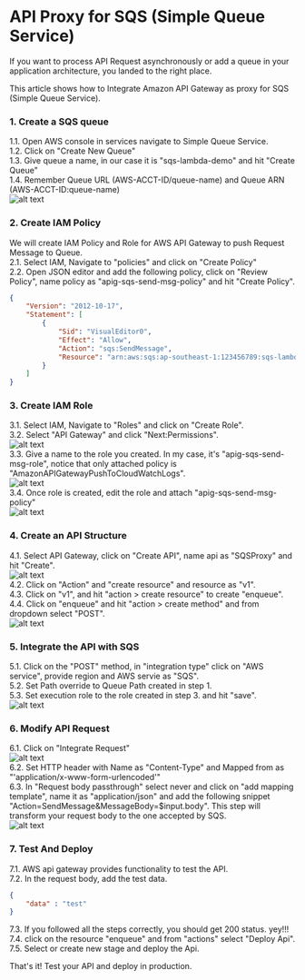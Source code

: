 # API Proxy for SQS (Simple Queue Service)

If you want to process API Request asynchronously or add a queue in your application architecture, you landed to the right place.

This article shows how to Integrate Amazon API Gateway as proxy for SQS (Simple Queue Service).

### 1. Create a SQS queue ###

1.1. Open AWS console in services navigate to Simple Queue Service. <br />
1.2. Click on "Create New Queue" <br />
1.3. Give queue a name, in our case it is "sqs-lambda-demo" and hit "Create Queue" <br />
1.4. Remember Queue URL (AWS-ACCT-ID/queue-name) and Queue ARN (AWS-ACCT-ID:queue-name) <br />
![alt text](images/sqs_queue.png)

### 2. Create IAM Policy ###

We will create IAM Policy and Role for AWS API Gateway to push Request Message to Queue. <br />
2.1. Select IAM, Navigate to "policies" and click on "Create Policy"  <br />
2.2. Open JSON editor and add the following policy, click on "Review Policy", name policy as "apig-sqs-send-msg-policy" and hit "Create Policy".  <br />

```json
{
    "Version": "2012-10-17",
    "Statement": [
        {
            "Sid": "VisualEditor0",
            "Effect": "Allow",
            "Action": "sqs:SendMessage",
            "Resource": "arn:aws:sqs:ap-southeast-1:123456789:sqs-lambda-demo"
        }
    ]
} 
```

### 3. Create IAM Role ###

3.1. Select IAM, Navigate to "Roles" and click on "Create Role".  <br />
3.2. Select "API Gateway" and click "Next:Permissions".  <br />
![alt text](images/role_apig.png)  <br />
3.3. Give a name to the role you created. In my case, it's "apig-sqs-send-msg-role", notice that only attached policy is "AmazonAPIGatewayPushToCloudWatchLogs".  <br />
![alt text](images/save_role.png)  <br />
3.4. Once role is created, edit the role and attach "apig-sqs-send-msg-policy"  <br />
![alt text](images/attach_policy_to_role.png)  <br />


### 4. Create an API Structure ###

4.1. Select API Gateway, click on "Create API", name api as "SQSProxy" and hit "Create".  <br />
![alt text](images/api_create.png)  <br />
4.2. Click on "Action" and "create resource" and resource as "v1".  <br />
4.3. Click on "v1", and hit "action > create resource" to create "enqueue". <br />
4.4. Click on "enqueue" and hit "action > create method" and from dropdown select "POST". <br />
![alt text](images/resource_structure.png)  <br />

### 5. Integrate the API with SQS ###

5.1. Click on the "POST" method, in "integration type" click on "AWS service", provide region and AWS servie as "SQS". <br />
5.2. Set Path override to Queue Path created in step 1. <br />
5.3. Set execution role to the role created in step 3. and hit "save". <br />
![alt text](images/post_api.png)  <br />

### 6. Modify API Request ###
6.1. Click on "Integrate Request" <br />
![alt text](images/api_req_flow.png)  <br />
6.2. Set HTTP header with Name as "Content-Type" and Mapped from as "'application/x-www-form-urlencoded'" <br />
6.3. In "Request body passthrough" select never and click on "add mapping template", name it as "application/json" and add the following snippet "Action=SendMessage&MessageBody=$input.body". This step will transform your request body to the one accepted by SQS. <br />
![alt text](images/api_intg.png)  <br />

### 7. Test And Deploy ###
7.1. AWS api gateway provides functionality to test the API. <br />
7.2. In the request body, add the test data. <br />
```json
{
    "data" : "test"
}
```
7.3. If you followed all the steps correctly, you should get 200 status. yey!!! <br />
7.4. click on the resource "enqueue" and from "actions" select "Deploy Api". <br />
7.5. Select or create new stage and deploy the Api. <br />

That's it! Test your API and deploy in production.